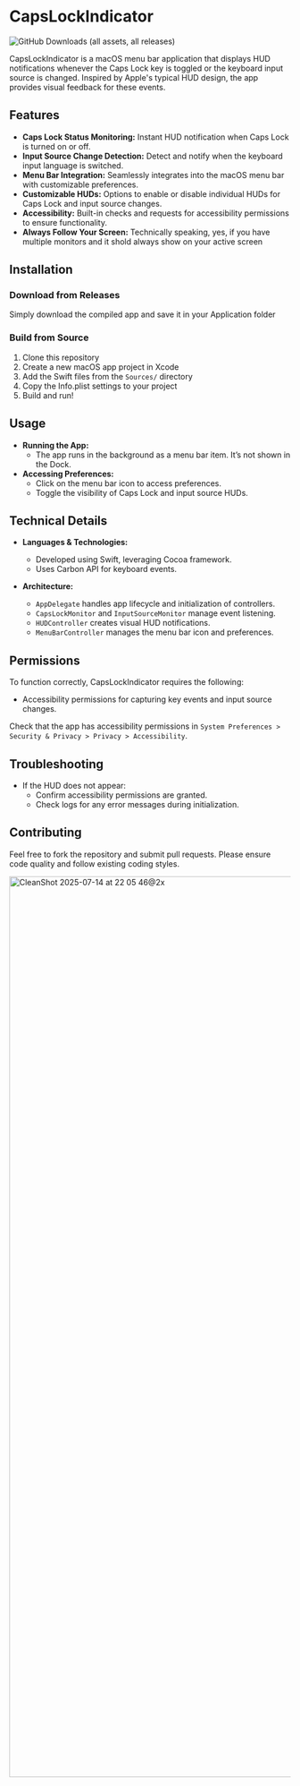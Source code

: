 # CapsLockIndicator
![GitHub Downloads (all assets, all releases)](https://img.shields.io/github/downloads/azurerelish/CapsLockIndicator/total)


CapsLockIndicator is a macOS menu bar application that displays HUD notifications whenever the Caps Lock key is toggled or the keyboard input source is changed. Inspired by Apple's typical HUD design, the app provides visual feedback for these events.

## Features

- **Caps Lock Status Monitoring:** Instant HUD notification when Caps Lock is turned on or off.
- **Input Source Change Detection:** Detect and notify when the keyboard input language is switched.
- **Menu Bar Integration:** Seamlessly integrates into the macOS menu bar with customizable preferences.
- **Customizable HUDs:** Options to enable or disable individual HUDs for Caps Lock and input source changes.
- **Accessibility:** Built-in checks and requests for accessibility permissions to ensure functionality.
- **Always Follow Your Screen:** Technically speaking, yes, if you have multiple monitors and it shold always show on your active screen

## Installation
### Download from Releases
Simply download the compiled app and save it in your Application folder

### Build from Source
1. Clone this repository
2. Create a new macOS app project in Xcode
3. Add the Swift files from the `Sources/` directory
4. Copy the Info.plist settings to your project
5. Build and run!

## Usage

- **Running the App:**
  - The app runs in the background as a menu bar item. It’s not shown in the Dock.
- **Accessing Preferences:**
  - Click on the menu bar icon to access preferences.
  - Toggle the visibility of Caps Lock and input source HUDs.

## Technical Details

- **Languages & Technologies:**
  - Developed using Swift, leveraging Cocoa framework.
  - Uses Carbon API for keyboard events.

- **Architecture:**
  - `AppDelegate` handles app lifecycle and initialization of controllers.
  - `CapsLockMonitor` and `InputSourceMonitor` manage event listening.
  - `HUDController` creates visual HUD notifications.
  - `MenuBarController` manages the menu bar icon and preferences.

## Permissions

To function correctly, CapsLockIndicator requires the following:
- Accessibility permissions for capturing key events and input source changes.

Check that the app has accessibility permissions in `System Preferences > Security & Privacy > Privacy > Accessibility`.

## Troubleshooting

- If the HUD does not appear:
  - Confirm accessibility permissions are granted.
  - Check logs for any error messages during initialization.

## Contributing

Feel free to fork the repository and submit pull requests. Please ensure code quality and follow existing coding styles.



<img width="1566" height="1610" alt="CleanShot 2025-07-14 at 22 05 46@2x" src="https://github.com/user-attachments/assets/ed79dd7f-6243-46ad-8e6c-b9c4f7161587" />

